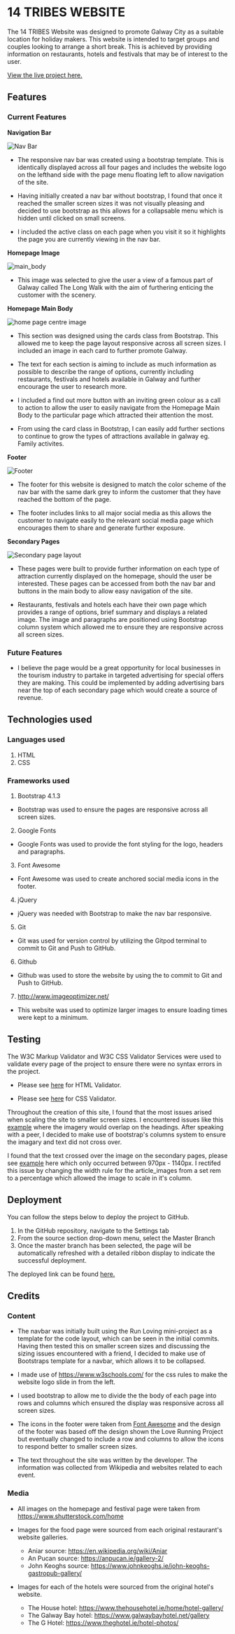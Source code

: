 # 14 TRIBES WEBSITE

The 14 TRIBES Website was designed to promote Galway City as a suitable location for holiday makers. This website is intended to target groups and couples looking to arrange a short break. This is achieved by providing information on restaurants, hotels and festivals that may be of interest to the user.

[View the live project here.](https://gwgjnr.github.io/Fourteen_Tribes/index.html)

## Features

### Current Features

**Navigation Bar**


![Nav Bar](assets/images/ms1_navbar.PNG)

- The responsive nav bar was created using a bootstrap template. This is identically displayed across all four pages and includes the website logo on the lefthand side with the page menu floating left to allow navigation of the site. 

- Having initially created a nav bar without bootstrap, I found that once it reached the smaller screen sizes it was not visually pleasing and decided to use bootstrap as this allows for a collapsable menu which is hidden until clicked on small screens.

- I included the active class on each page when you visit it so it highlights the page you are currently viewing in the nav bar.

**Homepage Image**


![main_body](assets/images/ms1_main_body.PNG)

- This image was selected to give the user a view of a famous part of Galway called The Long Walk with the aim of furthering enticing the customer with the scenery.

**Homepage Main Body**


![home page centre image](assets/images/ms1_homepagecentre.PNG)

- This section was designed using the cards class from Bootstrap. This allowed me to keep the page layout responsive across all screen sizes. I included an image in each card to further promote Galway.

- The text for each section is aiming to include as much information as possible to describe the range of options, currently including restaurants, festivals and hotels available in Galway and further encourage the user to research more.

- I included a find out more button with an inviting green colour as a call to action to allow the user to easily navigate from the Homepage Main Body to the particular page which attracted their attention the most.

- From using the card class in Bootstrap, I can easily add further sections to continue to grow the types of attractions available in galway eg. Family activites.

**Footer**


![Footer](assets/images/ms1_footer.PNG)

- The footer for this website is designed to match the color scheme of the nav bar with the same dark grey to inform the customer that they have reached the bottom of the page.

- The footer includes links to all major social media as this allows the customer to navigate easily to the relevant social media page which encourages them to share and generate further exposure.

**Secondary Pages**


![Secondary page layout](assets/images/ms1_second_page_design.PNG)

- These pages were built to provide further information on each type of attraction currently displayed on the homepage, should the user be interested. These pages can be accessed from both the nav bar and buttons in the main body to allow easy navigation of the site. 

- Restaurants, festivals and hotels each have their own page which provides a range of options, brief summary and displays a related image. The image and paragraphs are positioned using Bootstrap column system which allowed me to ensure they are responsive across all screen sizes.

### Future Features

- I believe the page would be a great opportunity for local businesses in the tourism industry to partake in targeted advertising for special offers they are making. This could be implemented by adding advertising bars near the top of each secondary page which would create a source of revenue.

## Technologies used

### Languages used

1. HTML
2. CSS

### Frameworks used

1. Bootstrap 4.1.3
* Bootstrap was used to ensure the pages are responsive across all screen sizes. 

2. Google Fonts
* Google Fonts was used to provide the font styling for the logo, headers and paragraphs.

3. Font Awesome
* Font Awesome was used to create anchored social media icons in the footer. 

4. jQuery
* jQuery was needed with Bootstrap to make the nav bar responsive.

5. Git
* Git was used for version control by utilizing the Gitpod terminal to commit to Git and Push to GitHub.

6. Github
* Github was used to store the website by using the to commit to Git and Push to GitHub.

7. http://www.imageoptimizer.net/
* This website was used to optimize larger images to ensure loading times were kept to a minimum.

## Testing

The W3C Markup Validator and W3C CSS Validator Services were used to validate every page of the project to ensure there were no syntax errors in the project.

- Please see [here](assets/images/htmlcheck.PNG) for HTML Validator.

- Please see [here](assets/images/csscheck.PNG) for CSS Validator.

Throughout the creation of this site, I found that the most issues arised when scaling the site to smaller screen sizes. I encountered issues like this [example](assets/images/ms1_issue1.PNG) where the imagery would overlap on the headings. After speaking with a peer, I decided to make use of bootstrap's columns system to ensure the imagary and text did not cross over.

I found that the text crossed over the image on the secondary pages, please see [example](assets/images/ms1_issue2.PNG) here which only occurred between 970px - 1140px. I rectifed this issue by changing the width rule for the article_images from a set rem to a percentage which allowed the image to scale in it's column.

## Deployment

You can follow the steps below to deploy the project to GitHub.

  1. In the GitHub repository, navigate to the Settings tab 
  2. From the source section drop-down menu, select the Master Branch
  3. Once the master branch has been selected, the page will be automatically refreshed with a detailed ribbon display to indicate the successful deployment. 

The deployed link can be found [here.](https://gwgjnr.github.io/Fourteen_Tribes/index.html)

## Credits

### Content

- The navbar was initially built using the Run Loving mini-project as a template for the code layout, which can be seen in the initial commits. Having then tested this on smaller screen sizes and discussing the sizing issues encountered with a friend, I decided to make use of Bootstraps template for a navbar, which allows it to be collapsed.

- I made use of https://www.w3schools.com/ for the css rules to make the website logo slide in from the left. 

- I used bootstrap to allow me to divide the the body of each page into rows and columns which ensured the display was responsive across all screen sizes. 

- The icons in the footer were taken from [Font Awesome](https://fontawesome.com/) and the design of the footer was based off the design shown the Love Running Project but eventually changed to include a row and columns to allow the icons to respond better to smaller screen sizes.

- The text throughout the site was written by the developer. The information was collected from Wikipedia and websites related to each event.

### Media

- All images on the homepage and festival page were taken from https://www.shutterstock.com/home

- Images for the food page were sourced from each original restaurant's website galleries. 
   - Aniar source: https://en.wikipedia.org/wiki/Aniar
   - An Pucan source: https://anpucan.ie/gallery-2/
   - John Keoghs source: https://www.johnkeoghs.ie/john-keoghs-gastropub-gallery/

- Images for each of the hotels were sourced from the original hotel's website.
   - The House hotel: https://www.thehousehotel.ie/home/hotel-gallery/
   - The Galway Bay hotel: https://www.galwaybayhotel.net/gallery
   - The G Hotel: https://www.theghotel.ie/hotel-photos/

